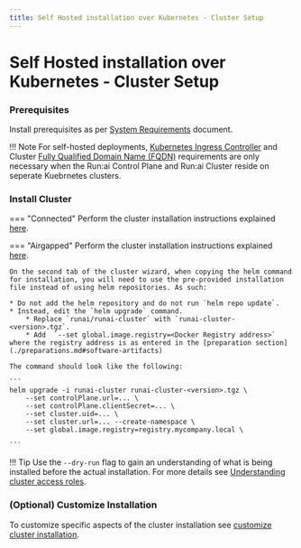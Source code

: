 ```yaml
---
title: Self Hosted installation over Kubernetes - Cluster Setup
---
```


# Self Hosted installation over Kubernetes - Cluster Setup

### Prerequisites

Install prerequisites as per [System Requirements](../../cluster-setup/cluster-prerequisites.md) document.

!!! Note For self-hosted deployments, [Kubernetes Ingress Controller](../../cluster-setup/cluster-prerequisites.md#kubernetes-ingress-controller) and Cluster [Fully Qualified Domain Name (FQDN)](../../cluster-setup/cluster-prerequisites.md#fully-qualified-domain-name-fqdn) requirements are only necessary when the Run:ai Control Plane and Run:ai Cluster reside on seperate Kuebrnetes clusters.

### Install Cluster

\=== "Connected" Perform the cluster installation instructions explained [here](../../cluster-setup/cluster-install.md).

\=== "Airgapped" Perform the cluster installation instructions explained [here](../../cluster-setup/cluster-install.md).

````
On the second tab of the cluster wizard, when copying the helm command for installation, you will need to use the pre-provided installation file instead of using helm repositories. As such:

* Do not add the helm repository and do not run `helm repo update`.
* Instead, edit the `helm upgrade` command. 
    * Replace `runai/runai-cluster` with `runai-cluster-<version>.tgz`. 
    * Add  `--set global.image.registry=<Docker Registry address>` where the registry address is as entered in the [preparation section](./preparations.md#software-artifacts)

The command should look like the following:

```
helm upgrade -i runai-cluster runai-cluster-<version>.tgz \
    --set controlPlane.url=... \
    --set controlPlane.clientSecret=... \
    --set cluster.uid=... \
    --set cluster.url=... --create-namespace \
    --set global.image.registry=registry.mycompany.local \

```
````

!!! Tip Use the `--dry-run` flag to gain an understanding of what is being installed before the actual installation. For more details see [Understanding cluster access roles](../../../authentication/config/access-roles.md).

### (Optional) Customize Installation

To customize specific aspects of the cluster installation see [customize cluster installation](../../cluster-setup/customize-cluster-install.md).
